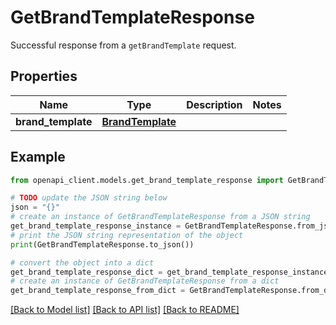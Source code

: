 # GetBrandTemplateResponse

Successful response from a `getBrandTemplate` request.

## Properties

Name | Type | Description | Notes
------------ | ------------- | ------------- | -------------
**brand_template** | [**BrandTemplate**](BrandTemplate.md) |  | 

## Example

```python
from openapi_client.models.get_brand_template_response import GetBrandTemplateResponse

# TODO update the JSON string below
json = "{}"
# create an instance of GetBrandTemplateResponse from a JSON string
get_brand_template_response_instance = GetBrandTemplateResponse.from_json(json)
# print the JSON string representation of the object
print(GetBrandTemplateResponse.to_json())

# convert the object into a dict
get_brand_template_response_dict = get_brand_template_response_instance.to_dict()
# create an instance of GetBrandTemplateResponse from a dict
get_brand_template_response_from_dict = GetBrandTemplateResponse.from_dict(get_brand_template_response_dict)
```
[[Back to Model list]](../README.md#documentation-for-models) [[Back to API list]](../README.md#documentation-for-api-endpoints) [[Back to README]](../README.md)


